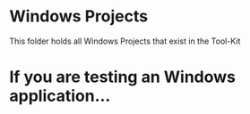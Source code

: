 Windows Projects
========
This folder holds all Windows Projects that exist in the Tool-Kit


If you are testing an Windows application…
========
